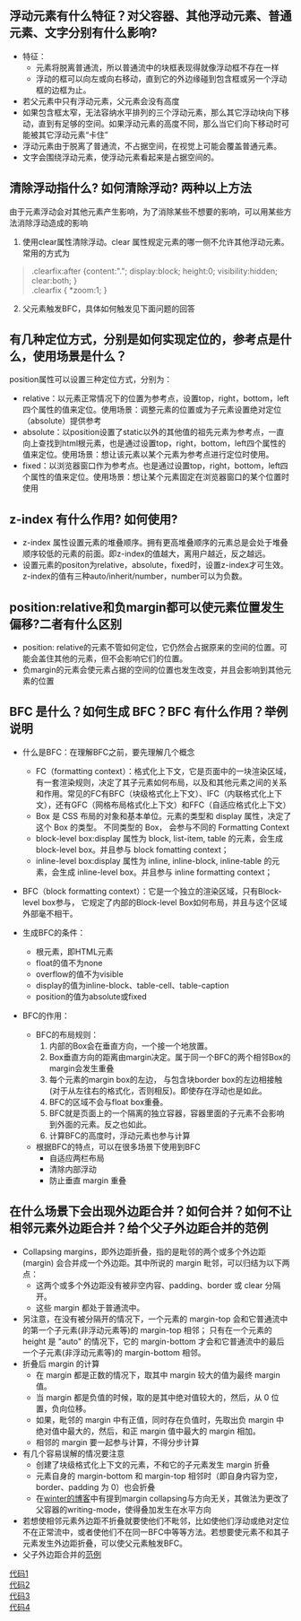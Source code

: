 ## 浮动元素有什么特征？对父容器、其他浮动元素、普通元素、文字分别有什么影响?
* 特征：
  * 元素将脱离普通流，所以普通流中的块框表现得就像浮动框不存在一样
  * 浮动的框可以向左或向右移动，直到它的外边缘碰到包含框或另一个浮动框的边框为止。
* 若父元素中只有浮动元素，父元素会没有高度
* 如果包含框太窄，无法容纳水平排列的三个浮动元素，那么其它浮动块向下移动，直到有足够的空间。如果浮动元素的高度不同，那么当它们向下移动时可能被其它浮动元素“卡住”
* 浮动元素由于脱离了普通流，不占据空间，在视觉上可能会覆盖普通元素。
* 文字会围绕浮动元素，使浮动元素看起来是占据空间的。

## 清除浮动指什么? 如何清除浮动? 两种以上方法
由于元素浮动会对其他元素产生影响，为了消除某些不想要的影响，可以用某些方法消除浮动造成的影响
1. 使用clear属性清除浮动。clear 属性规定元素的哪一侧不允许其他浮动元素。常用的方式为
> .clearfix:after {content:"."; display:block; height:0; visibility:hidden; clear:both; }  
.clearfix { *zoom:1; }

2. 父元素触发BFC，具体如何触发见下面问题的回答

## 有几种定位方式，分别是如何实现定位的，参考点是什么，使用场景是什么？
position属性可以设置三种定位方式，分别为：  
* relative：以元素正常情况下的位置为参考点，设置top，right，bottom，left四个属性的值来定位。使用场景：调整元素的位置或为子元素设置绝对定位（absolute）提供参考
* absolute：以position设置了static以外的其他值的祖先元素为参考点，一直向上查找到html根元素，也是通过设置top，right，bottom，left四个属性的值来定位。使用场景：想让该元素以某个元素为参考点进行定位时使用。
* fixed：以浏览器窗口作为参考点。也是通过设置top，right，bottom，left四个属性的值来定位。使用场景：想让某个元素固定在浏览器窗口的某个位置时使用

## z-index 有什么作用? 如何使用?
* z-index 属性设置元素的堆叠顺序。拥有更高堆叠顺序的元素总是会处于堆叠顺序较低的元素的前面。即z-index的值越大，离用户越近，反之越远。
* 设置元素的positon为relative，absolute，fixed时，设置z-index才可生效。z-index的值有三种auto/inherit/number，number可以为负数。

## position:relative和负margin都可以使元素位置发生偏移?二者有什么区别
* position: relative的元素不管如何定位，它仍然会占据原来的空间的位置。可能会盖住其他的元素，但不会影响它们的位置。
* 负margin的元素会使元素占据的空间的位置也发生改变，并且会影响到其他元素的位置

## BFC 是什么？如何生成 BFC？BFC 有什么作用？举例说明
* 什么是BFC：在理解BFC之前，要先理解几个概念
  * FC（formatting context）：格式化上下文，它是页面中的一块渲染区域，有一套渲染规则，决定了其子元素如何布局，以及和其他元素之间的关系和作用。常见的FC有BFC（块级格式化上下文）、IFC（内联格式化上下文），还有GFC（网格布局格式化上下文）和FFC（自适应格式化上下文）
  * Box 是 CSS 布局的对象和基本单位。元素的类型和 display 属性，决定了这个 Box 的类型。 不同类型的 Box， 会参与不同的 Formatting Context
  * block-level box:display 属性为 block, list-item, table 的元素，会生成 block-level box。并且参与 block fomatting context；
  * inline-level box:display 属性为 inline, inline-block, inline-table 的元素，会生成 inline-level box。并且参与 inline formatting context；

* BFC（block formatting context）：它是一个独立的渲染区域，只有Block-level box参与， 它规定了内部的Block-level Box如何布局，并且与这个区域外部毫不相干。
* 生成BFC的条件：
  * 根元素，即HTML元素
  * float的值不为none
  * overflow的值不为visible
  * display的值为inline-block、table-cell、table-caption
  * position的值为absolute或fixed
* BFC的作用：
  * BFC的布局规则：
    1. 内部的Box会在垂直方向，一个接一个地放置。
    2. Box垂直方向的距离由margin决定。属于同一个BFC的两个相邻Box的margin会发生重叠
    3. 每个元素的margin box的左边， 与包含块border box的左边相接触(对于从左往右的格式化，否则相反)。即使存在浮动也是如此。
    4. BFC的区域不会与float box重叠。
    5. BFC就是页面上的一个隔离的独立容器，容器里面的子元素不会影响到外面的元素。反之也如此。
    6. 计算BFC的高度时，浮动元素也参与计算
  * 根据BFC的特点，可以在很多场景下使用到BFC
    * 自适应两栏布局
    * 清除内部浮动
    * 防止垂直 margin 重叠

## 在什么场景下会出现外边距合并？如何合并？如何不让相邻元素外边距合并？给个父子外边距合并的范例
* Collapsing margins，即外边距折叠，指的是毗邻的两个或多个外边距 (margin) 会合并成一个外边距。其中所说的 margin 毗邻，可以归结为以下两点：
  * 这两个或多个外边距没有被非空内容、padding、border 或 clear 分隔开。
  * 这些 margin 都处于普通流中。
* 另注意，在没有被分隔开的情况下，一个元素的 margin-top 会和它普通流中的第一个子元素(非浮动元素等)的 margin-top 相邻； 只有在一个元素的 height 是 "auto" 的情况下，它的 margin-bottom 才会和它普通流中的最后一个子元素(非浮动元素等)的 margin-bottom 相邻。
* 折叠后 margin 的计算
  * 在 margin 都是正数的情况下，取其中 margin 较大的值为最终 margin 值。
  * 当 margin 都是负值的时候，取的是其中绝对值较大的，然后，从 0 位置，负向位移。
  * 如果，毗邻的 margin 中有正值，同时存在负值时，先取出负 margin 中绝对值中最大的，然后，和正 margin 值中最大的 margin 相加。
  *  相邻的 margin 要一起参与计算，不得分步计算
* 有几个容易误解的情况要注意
  * 创建了块级格式化上下文的元素，不和它的子元素发生 margin 折叠
  * 元素自身的 margin-bottom 和 margin-top 相邻时（即自身内容为空，border、padding 为 0）也会折叠
  * 在[winter的博客](http://www.cnblogs.com/winter-cn/archive/2012/11/16/2772562.html)中有提到margin collapsing与方向无关，其做法为更改了父容器的writing-mode，使得叠加发生在水平方向
* 若想使相邻元素外边距不折叠就要使他们不毗邻，比如使他们浮动或绝对定位不在正常流中，或者使他们不在同一BFC中等等方法。若想要使元素不和其子元素发生外边距折叠，可以使父元素触发BFC。
* 父子外边距合并的[范例](http://js.jirengu.com/saxi/1/edit?html,output)  

[代码1](http://js.jirengu.com/quwo/1/edit?html,output)  
[代码2](http://js.jirengu.com/gepu/2/edit?html,output)  
[代码3](http://js.jirengu.com/cequ/1/edit?html,output)  
[代码4](http://js.jirengu.com/time/2/edit?html,output) 

